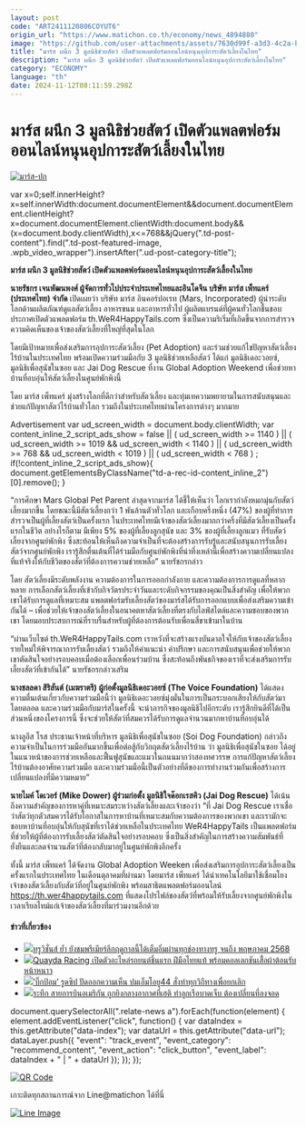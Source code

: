 ```yaml
---
layout: post
code: "ART2411120806COYUT6"
origin_url: "https://www.matichon.co.th/economy/news_4894880"
image: "https://github.com/user-attachments/assets/7630d99f-a3d3-4c2a-bdee-0351d726ae83"
title: "มาร์ส ผนึก 3 มูลนิธิช่วยสัตว์ เปิดตัวแพลตฟอร์มออนไลน์หนุนอุปการะสัตว์เลี้ยงในไทย"
description: "มาร์ส ผนึก 3 มูลนิธิช่วยสัตว์ เปิดตัวแพลตฟอร์มออนไลน์หนุนอุปการะสัตว์เลี้ยงในไทย"
category: "ECONOMY"
language: "th"
date: 2024-11-12T08:11:59.298Z
---
```


# มาร์ส ผนึก 3 มูลนิธิช่วยสัตว์ เปิดตัวแพลตฟอร์มออนไลน์หนุนอุปการะสัตว์เลี้ยงในไทย

[![](https://www.matichon.co.th/wp-content/uploads/2024/11/มาร์ส-ปก.jpg "มาร์ส-ปก")](https://www.matichon.co.th/wp-content/uploads/2024/11/มาร์ส-ปก.jpg)

var x=0;self.innerHeight?x=self.innerWidth:document.documentElement&&document.documentElement.clientHeight?x=document.documentElement.clientWidth:document.body&&(x=document.body.clientWidth),x<=768&&jQuery(".td-post-content").find(".td-post-featured-image, .wpb\_video\_wrapper").insertAfter(".ud-post-category-title");

**มาร์ส ผนึก 3 มูลนิธิช่วยสัตว์ เปิดตัวแพลตฟอร์มออนไลน์หนุนอุปการะสัตว์เลี้ยงในไทย**

**นายรัชกร เจนพัฒนพงศ์ ผู้จัดการทั่วไปประจำประเทศไทยและอินโดจีน บริษัท มาร์ส เพ็ทแคร์ (ประเทศไทย) จำกัด** เปิดเผยว่า บริษัท มาร์ส อินคอร์ปอเรท (Mars, Incorporated) ผู้นำระดับโลกด้านผลิตภัณฑ์ดูแลสัตว์เลี้ยง อาหารขนม และอาหารทั่วไป ผู้ผลิตแบรนด์ที่ผู้คนทั่วโลกชื่นชอบ ประกาศเปิดตัวแพลตฟอร์ม th.WeR4HappyTails.com ซึ่งเป็นความริเริ่มที่เกิดขึ้นจากการสำรวจความคิดเห็นของเจ้าของสัตว์เลี้ยงที่ใหญ่ที่สุดในโลก

โดยมีเป้าหมายเพื่อส่งเสริมการอุปการะสัตว์เลี้ยง (Pet Adoption) และร่วมช่วยแก้ไขปัญหาสัตว์เลี้ยงไร้บ้านในประเทศไทย พร้อมเปิดความร่วมมือกับ 3 มูลนิธิช่วยเหลือสัตว์ ได้แก่ มูลนิธิเดอะวอยซ์, มูลนิธิเพื่อสุนัขในซอย และ Jai Dog Rescue ที่งาน Global Adoption Weekend เพื่อช่วยหาบ้านที่อบอุ่นให้สัตว์เลี้ยงในศูนย์พักพิงนี้

โดย มาร์ส เพ็ทแคร์ มุ่งสร้างโลกที่ดีกว่าสำหรับสัตว์เลี้ยง และทุ่มเทความพยายามในการสนับสนุนและช่วยแก้ปัญหาสัตว์ไร้บ้านทั่วโลก รวมถึงในประเทศไทยผ่านโครงการต่างๆ มากมาย

Advertisement var ud\_screen\_width = document.body.clientWidth; var content\_inline\_2\_script\_ads\_show = false || ( ud\_screen\_width >= 1140 ) || ( ud\_screen\_width >= 1019 && ud\_screen\_width < 1140 ) || ( ud\_screen\_width >= 768 && ud\_screen\_width < 1019 ) || ( ud\_screen\_width < 768 ) ; if(!content\_inline\_2\_script\_ads\_show){ document.getElementsByClassName("td-a-rec-id-content\_inline\_2")\[0\].remove(); }

“การศึกษา Mars Global Pet Parent ล่าสุดจากมาร์ส ได้ชี้ให้เห็นว่า โลกเรากำลังหมกมุ่นกับสัตว์เลี้ยงมากขึ้น โดยขณะนี้มีสัตว์เลี้ยงกว่า 1 พันล้านตัวทั่วโลก และเกือบครึ่งหนึ่ง (47%) ของผู้ที่ทำการสำรวจเป็นผู้ที่เลี้ยงสัตว์เป็นครั้งแรก ในประเทศไทยมีเจ้าของสัตว์เลี้ยงมากกว่าครึ่งที่มีสัตว์เลี้ยงเป็นครั้งแรกในชีวิต อย่างไรก็ตาม มีเพียง 5% ของผู้ที่เลี้ยงลูกสุนัข และ 3% ของผู้ที่เลี้ยงลูกแมว ที่รับสัตว์เลี้ยงจากศูนย์พักพิง ซึ่งสะท้อนให้เห็นถึงความจำเป็นที่จะต้องสร้างการรับรู้และสนับสนุนการรับเลี้ยงสัตว์จากศูนย์พักพิง เรารู้สึกตื่นเต้นที่ได้ร่วมมือกับศูนย์พักพิงที่น่าทึ่งเหล่านี้เพื่อสร้างความเปลี่ยนแปลงที่แท้จริงให้กับชีวิตของสัตว์ที่ต้องการความช่วยเหลือ” นายรัชกรกล่าว

โดย สัตว์เลี้ยงมีระดับพลังงาน ความต้องการในการออกกำลังกาย และความต้องการการดูแลที่หลากหลาย การเลือกสัตว์เลี้ยงที่เข้ากับกิจวัตรประจำวันและระดับกิจกรรมของคุณเป็นสิ่งสำคัญ เพื่อให้พวกเขาได้รับการดูแลที่เหมาะสม แพลตฟอร์มรับเลี้ยงสัตว์ของมาร์สได้รับการออกแบบเพื่อส่งเสริมความเข้ากันได้ – เพื่อช่วยให้เจ้าของสัตว์เลี้ยงในอนาคตหาสัตว์เลี้ยงที่ตรงกับไลฟ์สไตล์และความชอบของพวกเขา โดยมอบประสบการณ์ที่ราบรื่นสำหรับผู้ที่ต้องการต้อนรับเพื่อนสี่ขาเข้ามาในบ้าน

“ผ่านเว็บไซต์ th.WeR4HappyTails.com เราหวังที่จะสร้างแรงบันดาลใจให้กับเจ้าของสัตว์เลี้ยงรายใหม่ให้พิจารณาการรับเลี้ยงสัตว์ รวมถึงให้คำแนะนำ คำปรึกษา และการสนับสนุนเพื่อช่วยให้พวกเขาตัดสินใจอย่างรอบคอบเมื่อต้องเลือกเพื่อนร่วมบ้าน ซึ่งสะท้อนถึงพันธกิจของเราที่จะส่งเสริมการรับเลี้ยงสัตว์ที่เข้ากันได้” นายรัชกรกล่าวเสริม

**นางชลลดา สิริสันต์ (เมฆราตรี) ผู้ก่อตั้งมูลนิธิเดอะวอยซ์ (The Voice Foundation)** ได้แสดงความตื่นเต้นเกี่ยวกับความร่วมมือนี้ว่า มูลนิธิเดอะวอยซ์มุ่งมั่นในการเป็นกระบอกเสียงให้กับสัตว์มาโดยตลอด และความร่วมมือกับมาร์สในครั้งนี้ จะนำภารกิจของมูลนิธิไปอีกระดับ เรารู้สึกยินดีที่ได้เป็นส่วนหนึ่งของโครงการนี้ ซึ่งจะช่วยให้สัตว์ที่สมควรได้รับการดูแลจำนวนมากหาบ้านที่อบอุ่นได้

นางลูอีส โรส ประธานเจ้าหน้าที่บริหาร มูลนิธิเพื่อสุนัขในซอย (Soi Dog Foundation) กล่าวถึงความจำเป็นในการร่วมมือกันมากขึ้นเพื่อต่อสู้กับวิกฤตสัตว์เลี้ยงไร้บ้าน ว่า มูลนิธิเพื่อสุนัขในซอย ได้อยู่ในแนวหน้าของการช่วยเหลือและฟื้นฟูสุนัขและแมวในถนนมากว่าสองทศวรรษ การแก้ปัญหาสัตว์เลี้ยงไร้บ้านต้องอาศัยความร่วมมือ และความร่วมมือนี้เป็นตัวอย่างที่ดีของการทำงานร่วมกันเพื่อสร้างการเปลี่ยนแปลงที่มีความหมาย”

**นายไมค์ โดเวอร์ (Mike Dower) ผู้ร่วมก่อตั้ง มูลนิธิใจด๊อกเรสคิว (Jai Dog Rescue)** ได้เน้นถึงความสำคัญของการหาคู่ที่เหมาะสมระหว่างสัตว์เลี้ยงและเจ้าของว่า “ที่ Jai Dog Rescue เราเชื่อว่าสัตว์ทุกตัวสมควรได้รับโอกาสในการหาบ้านที่เหมาะสมกับความต้องการของพวกเขา และเรามักจะชอบหาบ้านที่อบอุ่นให้กับสุนัขที่เราได้ช่วยเหลือในประเทศไทย WeR4HappyTails เป็นแพลตฟอร์มที่ช่วยให้ผู้ที่ต้องการรับเลี้ยงสัตว์ตัดสินใจอย่างรอบคอบ ซึ่งเป็นสิ่งสำคัญในการสร้างความสัมพันธ์ที่ยั่งยืนและลดจำนวนสัตว์ที่ต้องกลับมาอยู่ในศูนย์พักพิงอีกครั้ง

ทั้งนี้ มาร์ส เพ็ทแคร์ ได้จัดงาน Global Adoption Weeken เพื่อส่งเสริมการอุปการะสัตว์เลี้ยงเป็นครั้งแรกในประเทศไทย ในเดือนตุลาคมที่ผ่านมา โดยมาร์ส เพ็ทแคร์ ได้นำเทคโนโลยีมาใช้เชื่อมโยงเจ้าของสัตว์เลี้ยงกับสัตว์ที่อยู่ในศูนย์พักพิง พร้อมสาธิตแพลตฟอร์มออนไลน์ https://th.wer4happytails.com ที่แสดงโปรไฟล์ของสัตว์ที่พร้อมให้รับเลี้ยงจากศูนย์พักพิงในเวลาเรียลไทม์แก่เจ้าของสัตว์เลี้ยงที่มาร่วมงานอีกด้วย

#### ข่าวที่เกี่ยวข้อง

*   [![](https://www.matichon.co.th/wp-content/uploads/2024/11/01-90.jpg)ทรูวิชั่นส์ ย้ำ ยังชมพรีเมียร์ลีกฤดูกาลนี้ได้เต็มอิ่มผ่านทุกช่องทางทรู จนถึง พฤษภาคม 2568](https://www.matichon.co.th/publicize/news_4894919)
*   [![](https://www.matichon.co.th/wp-content/uploads/2024/11/01-89.jpg)Quayda Racing เปิดตัวอะไหล่รถยนต์ชิ้นแรก ฝีมือไทยแท้ พร้อมคอลเลกชันเสื้อผ้าต้อนรับหน้าหนาว](https://www.matichon.co.th/publicize/news_4894902)
*   [![](https://www.matichon.co.th/wp-content/uploads/2024/11/88-14.jpg)‘บิ๊กป้อม’ รูดซิป ปัดออกความเห็น ปมเอ็มโอยู44 สั่งทำทุกวิถีทางเพื่อยกเลิก](https://www.matichon.co.th/politics/news_4894853)
*   [![](https://www.matichon.co.th/wp-content/uploads/2024/11/52704.jpg)ระทึก สายการบินอเมริกัน ถูกยิงกลางอากาศที่เฮติ ทำลูกเรือบาดเจ็บ ต้องเปลี่ยนที่ลงจอด](https://www.matichon.co.th/foreign/news_4894846)

document.querySelectorAll(".relate-news a").forEach(function(element) { element.addEventListener("click", function() { var dataIndex = this.getAttribute("data-index"); var dataUrl = this.getAttribute("data-url"); dataLayer.push({ "event": "track\_event", "event\_category": "recommend\_content", "event\_action": "click\_button", "event\_label": dataIndex + " | " + dataUrl }); }); });

[![QR Code](https://www.matichon.co.th/wp-content/uploads/2023/07/wob1371z.jpg)](https://lin.ee/ht0nDxX)

เกาะติดทุกสถานการณ์จาก Line@matichon ได้ที่นี่

[![Line Image](https://www.matichon.co.th/wp-content/uploads/2023/07/th.png)](https://lin.ee/ht0nDxX)